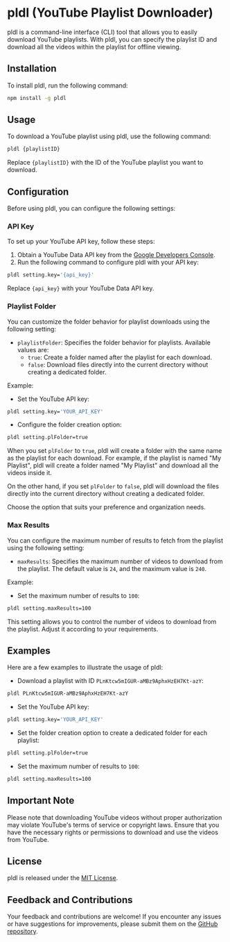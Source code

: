 # pldl (YouTube Playlist Downloader)

pldl is a command-line interface (CLI) tool that allows you to easily download YouTube playlists. With pldl, you can specify the playlist ID and download all the videos within the playlist for offline viewing.

## Installation

To install pldl, run the following command:

```bash
npm install -g pldl
```

## Usage

To download a YouTube playlist using pldl, use the following command:

```bash
pldl {playlistID}
```

Replace `{playlistID}` with the ID of the YouTube playlist you want to download.

## Configuration

Before using pldl, you can configure the following settings:

### API Key

To set up your YouTube API key, follow these steps:

1. Obtain a YouTube Data API key from the [Google Developers Console](https://console.developers.google.com/).
2. Run the following command to configure pldl with your API key:

```bash
pldl setting.key='{api_key}'
```

Replace `{api_key}` with your YouTube Data API key.

### Playlist Folder

You can customize the folder behavior for playlist downloads using the following setting:

-   `playlistFolder`: Specifies the folder behavior for playlists. Available values are:
    -   `true`: Create a folder named after the playlist for each download.
    -   `false`: Download files directly into the current directory without creating a dedicated folder.

Example:

-   Set the YouTube API key:

```bash
pldl setting.key='YOUR_API_KEY'
```

-   Configure the folder creation option:

```bash
pldl setting.plFolder=true
```

When you set `plFolder` to `true`, pldl will create a folder with the same name as the playlist for each download. For example, if the playlist is named "My Playlist", pldl will create a folder named "My Playlist" and download all the videos inside it.

On the other hand, if you set `plFolder` to `false`, pldl will download the files directly into the current directory without creating a dedicated folder.

Choose the option that suits your preference and organization needs.

### Max Results

You can configure the maximum number of results to fetch from the playlist using the following setting:

-   `maxResults`: Specifies the maximum number of videos to download from the playlist. The default value is `24`, and the maximum value is `240`.

Example:

-   Set the maximum number of results to `100`:

```bash
pldl setting.maxResults=100
```

This setting allows you to control the number of videos to download from the playlist. Adjust it according to your requirements.


## Examples

Here are a few examples to illustrate the usage of pldl:

-   Download a playlist with ID `PLnKtcw5mIGUR-aMBz9AphxHzEH7Kt-azY`:

```bash
pldl PLnKtcw5mIGUR-aMBz9AphxHzEH7Kt-azY
```

-   Set the YouTube API key:

```bash
pldl setting.key='YOUR_API_KEY'
```

-   Set the folder creation option to create a dedicated folder for each playlist:

```bash
pldl setting.plFolder=true
```

-   Set the maximum number of results to `100`:

```bash
pldl setting.maxResults=100
```

## Important Note

Please note that downloading YouTube videos without proper authorization may violate YouTube's terms of service or copyright laws. Ensure that you have the necessary rights or permissions to download and use the videos from YouTube.

## License

pldl is released under the [MIT License](https://opensource.org/licenses/MIT).

## Feedback and Contributions

Your feedback and contributions are welcome! If you encounter any issues or have suggestions for improvements, please submit them on the [GitHub repository](https://github.com/imshihab/pldl).

